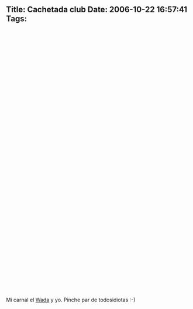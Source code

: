 Title: Cachetada club
Date: 2006-10-22 16:57:41
Tags: 
---
<p align="center">
<object width="425" height="350"><param name="movie" value="http://www.youtube.com/v/y8BI9pcTr7M">
<param name="wmode" value="transparent">
<embed src="http://www.youtube.com/v/y8BI9pcTr7M" type="application/x-shockwave-flash" wmode="transparent" width="425" height="350"></embed></object>
</p>
<p align="center">
<object width="425" height="350"><param name="movie" value="http://www.youtube.com/v/XE_t4JwRbKI">
<param name="wmode" value="transparent">
<embed src="http://www.youtube.com/v/XE_t4JwRbKI" type="application/x-shockwave-flash" wmode="transparent" width="425" height="350"></embed></object>
</p>
<p>Mi carnal el <a target="_blank" href="http://www.wada.com.mx">Wada</a> y yo. Pinche par de todosidiotas :-)</p>
